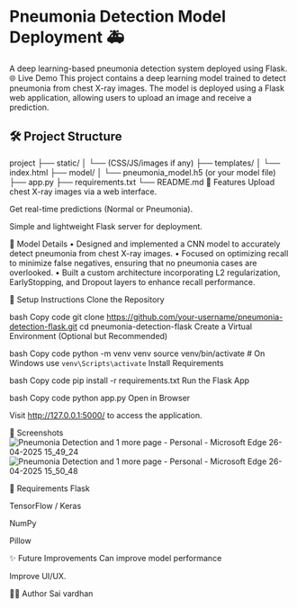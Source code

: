 # Pneumonia Detection Model Deployment 🚑

A deep learning-based pneumonia detection system deployed using Flask.
🌐 Live Demo
This project contains a deep learning model trained to detect pneumonia from chest X-ray images. The model is deployed using a Flask web application, allowing users to upload an image and receive a prediction.

## 🛠 Project Structure
project
├── static/
│   └── (CSS/JS/images if any)
├── templates/
│   └── index.html
├── model/
│   └── pneumonia_model.h5 (or your model file)
├── app.py
├── requirements.txt
└── README.md
🚀 Features
Upload chest X-ray images via a web interface.

Get real-time predictions (Normal or Pneumonia).

Simple and lightweight Flask server for deployment.

🧠 Model Details
•	Designed and implemented a CNN model to accurately detect pneumonia from chest X-ray images.
•	Focused on optimizing recall to minimize false negatives, ensuring that no pneumonia cases are overlooked.
•	Built  a custom  architecture incorporating L2 regularization, EarlyStopping, and Dropout layers to enhance recall performance.

🔧 Setup Instructions
Clone the Repository

bash
Copy code
git clone https://github.com/your-username/pneumonia-detection-flask.git
cd pneumonia-detection-flask
Create a Virtual Environment (Optional but Recommended)

bash
Copy code
python -m venv venv
source venv/bin/activate  # On Windows use `venv\Scripts\activate`
Install Requirements

bash
Copy code
pip install -r requirements.txt
Run the Flask App

bash
Copy code
python app.py
Open in Browser

Visit http://127.0.0.1:5000/ to access the application.

📸 Screenshots
![Pneumonia Detection and 1 more page - Personal - Microsoft​ Edge 26-04-2025 15_49_24](https://github.com/user-attachments/assets/73786e88-30dc-40e4-bf91-717bb1ad250f)
![Pneumonia Detection and 1 more page - Personal - Microsoft​ Edge 26-04-2025 15_50_48](https://github.com/user-attachments/assets/5c645a8b-2aef-4fa7-b03d-c9ecbdf72fff)


📂 Requirements
Flask

TensorFlow / Keras

NumPy

Pillow



✨ Future Improvements
Can improve model performance

Improve UI/UX.


🧑‍💻 Author
Sai vardhan

